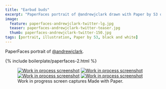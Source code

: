 ```yaml
---
title: "Earbud buds"
excerpt: "PaperFaces portrait of @andrewjclark drawn with Paper by 53 on an iPad."
image: 
  feature: paperfaces-andrewjclark-twitter-lg.jpg
  teaser: paperfaces-andrewjclark-twitter-teaser.jpg
  thumb: paperfaces-andrewjclark-twitter-150.jpg
tags: [portrait, illustration, Paper by 53, black and white]
---
```


PaperFaces portrait of [@andrewjclark](http://twitter.com/andrewjclark).

{% include boilerplate/paperfaces-2.html %}

<figure class="third">
  <a href="{{ site.url }}/assets/images/paperfaces-andrewjclark-process-1-lg.jpg"><img src="{{ site.url }}/assets/images/paperfaces-andrewjclark-process-1-600.jpg" alt="Work in process screenshot"></a>
  <a href="{{ site.url }}/assets/images/paperfaces-andrewjclark-process-2-lg.jpg"><img src="{{ site.url }}/assets/images/paperfaces-andrewjclark-process-2-600.jpg" alt="Work in process screenshot"></a>
  <a href="{{ site.url }}/assets/images/paperfaces-andrewjclark-process-3-lg.jpg"><img src="{{ site.url }}/assets/images/paperfaces-andrewjclark-process-3-600.jpg" alt="Work in process screenshot"></a>
  <a href="{{ site.url }}/assets/images/paperfaces-andrewjclark-process-4-lg.jpg"><img src="{{ site.url }}/assets/images/paperfaces-andrewjclark-process-4-600.jpg" alt="Work in process screenshot"></a>
  <figcaption>Work in progress screen captures Made with Paper.</figcaption>
</figure>